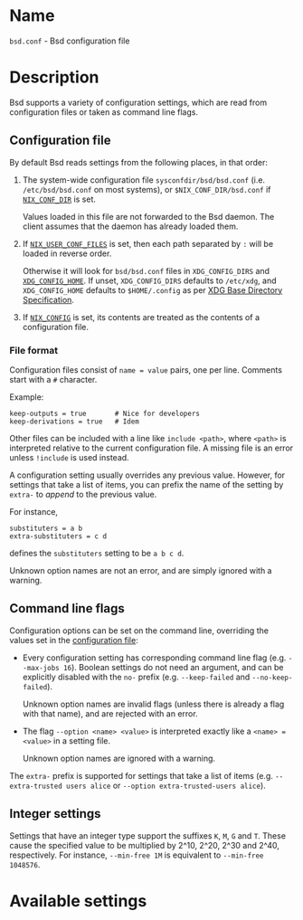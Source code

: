 # Name

`bsd.conf` - Bsd configuration file

# Description

Bsd supports a variety of configuration settings, which are read from configuration files or taken as command line flags.

## Configuration file

By default Bsd reads settings from the following places, in that order:

1. The system-wide configuration file `sysconfdir/bsd/bsd.conf` (i.e. `/etc/bsd/bsd.conf` on most systems), or `$NIX_CONF_DIR/bsd.conf` if [`NIX_CONF_DIR`](./env-common.md#env-NIX_CONF_DIR) is set.

   Values loaded in this file are not forwarded to the Bsd daemon.
   The client assumes that the daemon has already loaded them.

1. If [`NIX_USER_CONF_FILES`](./env-common.md#env-NIX_USER_CONF_FILES) is set, then each path separated by `:` will be loaded in reverse order.

   Otherwise it will look for `bsd/bsd.conf` files in `XDG_CONFIG_DIRS` and [`XDG_CONFIG_HOME`](./env-common.md#env-XDG_CONFIG_HOME).
   If unset, `XDG_CONFIG_DIRS` defaults to `/etc/xdg`, and `XDG_CONFIG_HOME` defaults to `$HOME/.config` as per [XDG Base Directory Specification](https://specifications.freedesktop.org/basedir-spec/basedir-spec-latest.html).

1. If [`NIX_CONFIG`](./env-common.md#env-NIX_CONFIG) is set, its contents are treated as the contents of a configuration file.

### File format

Configuration files consist of `name = value` pairs, one per line.
Comments start with a `#` character.

Example:

```
keep-outputs = true       # Nice for developers
keep-derivations = true   # Idem
```

Other files can be included with a line like `include <path>`, where `<path>` is interpreted relative to the current configuration file.
A missing file is an error unless `!include` is used instead.

A configuration setting usually overrides any previous value.
However, for settings that take a list of items, you can prefix the name of the setting by `extra-` to *append* to the previous value.

For instance,

```
substituters = a b
extra-substituters = c d
```

defines the `substituters` setting to be `a b c d`.

Unknown option names are not an error, and are simply ignored with a warning.

## Command line flags

Configuration options can be set on the command line, overriding the values set in the [configuration file](#configuration-file):

- Every configuration setting has corresponding command line flag (e.g. `--max-jobs 16`).
  Boolean settings do not need an argument, and can be explicitly disabled with the `no-` prefix (e.g. `--keep-failed` and `--no-keep-failed`).

  Unknown option names are invalid flags (unless there is already a flag with that name), and are rejected with an error.

- The flag `--option <name> <value>` is interpreted exactly like a `<name> = <value>` in a setting file.

  Unknown option names are ignored with a warning.

The `extra-` prefix is supported for settings that take a list of items (e.g. `--extra-trusted users alice` or `--option extra-trusted-users alice`).

## Integer settings

Settings that have an integer type support the suffixes `K`, `M`, `G`
and `T`. These cause the specified value to be multiplied by 2^10,
2^20, 2^30 and 2^40, respectively. For instance, `--min-free 1M` is
equivalent to `--min-free 1048576`.

# Available settings

